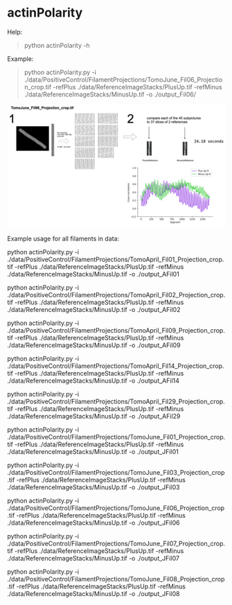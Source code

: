# actinPolarity

Help:

> python actinPolarity -h

Example:
> python actinPolarity.py -i ./data/PositiveControl/FilamentProjections/TomoJune_Fil06_Projection_crop.tif -refPlus ./data/ReferenceImageStacks/PlusUp.tif -refMinus ./data/ReferenceImageStacks/MinusUp.tif -o ./output_Fil06/


![Logo](./docs/actinPolarity_logo.png)


Example usage for all filaments in data:

python actinPolarity.py -i ./data/PositiveControl/FilamentProjections/TomoApril_Fil01_Projection_crop.tif -refPlus ./data/ReferenceImageStacks/PlusUp.tif -refMinus ./data/ReferenceImageStacks/MinusUp.tif -o ./output_AFil01

python actinPolarity.py -i ./data/PositiveControl/FilamentProjections/TomoApril_Fil02_Projection_crop.tif -refPlus ./data/ReferenceImageStacks/PlusUp.tif -refMinus ./data/ReferenceImageStacks/MinusUp.tif -o ./output_AFil02

python actinPolarity.py -i ./data/PositiveControl/FilamentProjections/TomoApril_Fil09_Projection_crop.tif -refPlus ./data/ReferenceImageStacks/PlusUp.tif -refMinus ./data/ReferenceImageStacks/MinusUp.tif -o ./output_AFil09

python actinPolarity.py -i ./data/PositiveControl/FilamentProjections/TomoApril_Fil14_Projection_crop.tif -refPlus ./data/ReferenceImageStacks/PlusUp.tif -refMinus ./data/ReferenceImageStacks/MinusUp.tif -o ./output_AFil14

python actinPolarity.py -i ./data/PositiveControl/FilamentProjections/TomoApril_Fil29_Projection_crop.tif -refPlus ./data/ReferenceImageStacks/PlusUp.tif -refMinus ./data/ReferenceImageStacks/MinusUp.tif -o ./output_AFil29

python actinPolarity.py -i ./data/PositiveControl/FilamentProjections/TomoJune_Fil01_Projection_crop.tif -refPlus ./data/ReferenceImageStacks/PlusUp.tif -refMinus ./data/ReferenceImageStacks/MinusUp.tif -o ./output_JFil01

python actinPolarity.py -i ./data/PositiveControl/FilamentProjections/TomoJune_Fil03_Projection_crop.tif -refPlus ./data/ReferenceImageStacks/PlusUp.tif -refMinus ./data/ReferenceImageStacks/MinusUp.tif -o ./output_JFil03

python actinPolarity.py -i ./data/PositiveControl/FilamentProjections/TomoJune_Fil06_Projection_crop.tif -refPlus ./data/ReferenceImageStacks/PlusUp.tif -refMinus ./data/ReferenceImageStacks/MinusUp.tif -o ./output_JFil06

python actinPolarity.py -i ./data/PositiveControl/FilamentProjections/TomoJune_Fil07_Projection_crop.tif -refPlus ./data/ReferenceImageStacks/PlusUp.tif -refMinus ./data/ReferenceImageStacks/MinusUp.tif -o ./output_JFil07

python actinPolarity.py -i ./data/PositiveControl/FilamentProjections/TomoJune_Fil08_Projection_crop.tif -refPlus ./data/ReferenceImageStacks/PlusUp.tif -refMinus ./data/ReferenceImageStacks/MinusUp.tif -o ./output_JFil08
